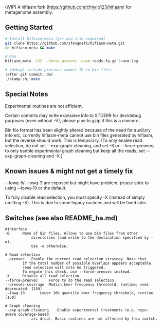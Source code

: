 (WIP) A hifiasm fork (https://github.com/chhylp123/hifiasm) for metagenome assembly.

## Getting Started
```sh
# Install hifiasm-meta (g++ and zlib required)
git clone https://github.com/xfengnefx/hifiasm-meta.git
cd hifiasm-meta && make

# Run
hifiasm_meta -t32 --force-preovec -oasm reads.fq.gz 2>asm.log

# (debug) include previous commit ID to bin files
(after git commit, do)
./stamp.sh; make
```

## Special Notes

Experimental routines are not efficient.

Certain commits may write excessive info to STDERR for dev/debug purposes (even without -V), please pipe to gzip if this is a concern.

Bin file format has been slightly altered because of the need for auxiliary info etc, currently hifiasm-meta cannot use bin files generated by hifiasm, but the reverse should work. This is temporary. (To only enable read selection, do not set --exp-graph-cleaning, and set -S or --force-preovec; to only eanble experimental graph cleaning but keep all the reads, set --exp-graph-cleaning and -X.)

## Known issues & might not get a timely fix

--lowq-5/--lowq-3 are exposed but might have problem; please stick to using --lowq-10 or the default.

To fully disable read selection, you must specify -X (instead of simply omitting -S). This is due to some legacy routines and will be fixed later.

## Switches (see also README\_ha.md)

```
#Interface
-B		Name of bin files. Allows to use bin files from other 
       		directories (and write to the destination specified by -o). 
	        Use -o otherwise.

# Read selection
--preovec	Enable the current read selection strategy. Note that 
		if the total number of possible overlaps appears acceptable, 
		read selection will note be triggered. 
		To negate this check, use --force-preovec instead.
-X		Disable all read selection.
--force-preovec 	Force to do the read selection.
--preovec-coverage	Median kmer frequency threshold, runtime; semi deprecated. [150] 
--lowq-10		Lower 10% quantile kmer frequency threshold, runtime. [150]

# Graph cleaning
--exp-graph-cleaning	Enable experimental treatments (e.g. topo-aware coverage-based 
			arc drop). Basic routines are not affected by this switch.
```

